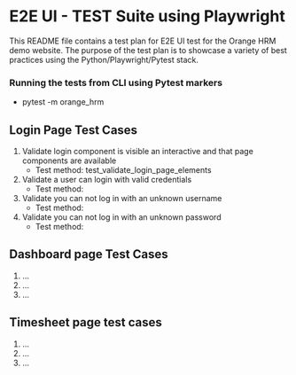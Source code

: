 # E2E UI - TEST Suite using Playwright
This README file contains a test plan for E2E UI test for the Orange HRM demo website.
The purpose of the test plan is to showcase a variety of best practices using the 
Python/Playwright/Pytest stack.

### Running the tests from CLI using Pytest markers
- pytest -m orange_hrm


## Login Page Test Cases
1. Validate login component is visible an interactive and that page components are available
   - Test method: test_validate_login_page_elements
2. Validate a user can login with valid credentials
   - Test method: 
3. Validate you can not log in with an unknown username
   - Test method:  
4. Validate you can not log in with an unknown password
   - Test method: 

## Dashboard page Test Cases
1. ...
2. ...
3. ...

## Timesheet page test cases
1. ...
2. ...
3. ...

